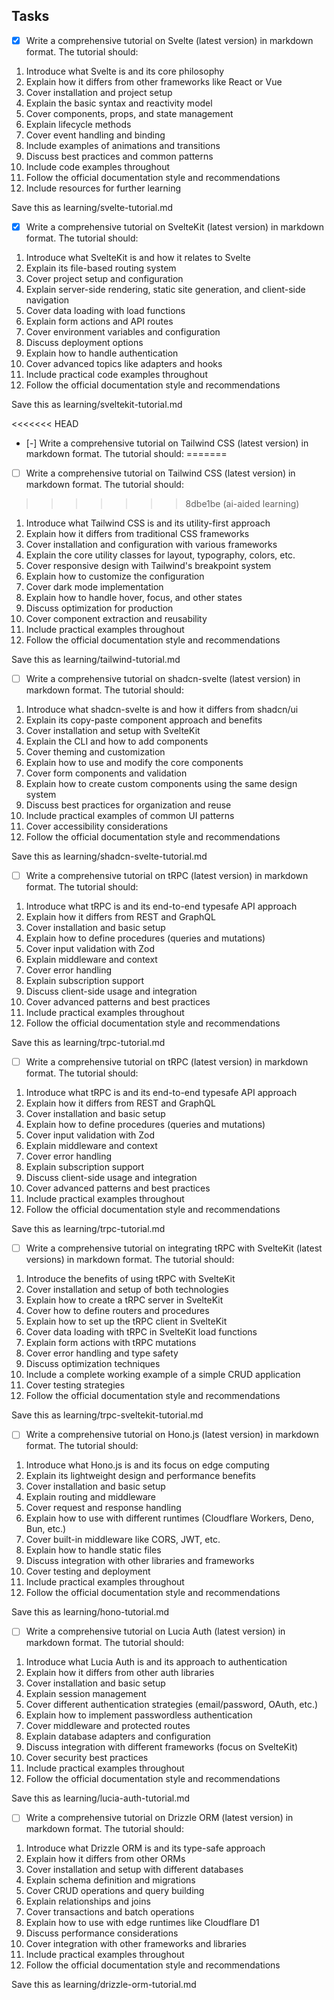 
## Tasks

- [x] Write a comprehensive tutorial on Svelte (latest version) in markdown format. The tutorial should:
1. Introduce what Svelte is and its core philosophy
2. Explain how it differs from other frameworks like React or Vue
3. Cover installation and project setup
4. Explain the basic syntax and reactivity model
5. Cover components, props, and state management
6. Explain lifecycle methods
7. Cover event handling and binding
8. Include examples of animations and transitions
9. Discuss best practices and common patterns
10. Include code examples throughout
11. Follow the official documentation style and recommendations
12. Include resources for further learning

Save this as learning/svelte-tutorial.md

- [x] Write a comprehensive tutorial on SvelteKit (latest version) in markdown format. The tutorial should:
1. Introduce what SvelteKit is and how it relates to Svelte
2. Explain its file-based routing system
3. Cover project setup and configuration
4. Explain server-side rendering, static site generation, and client-side navigation
5. Cover data loading with load functions
6. Explain form actions and API routes
7. Cover environment variables and configuration
8. Discuss deployment options
9. Explain how to handle authentication
10. Cover advanced topics like adapters and hooks
11. Include practical code examples throughout
12. Follow the official documentation style and recommendations

Save this as learning/sveltekit-tutorial.md

<<<<<<< HEAD
- [-] Write a comprehensive tutorial on Tailwind CSS (latest version) in markdown format. The tutorial should:
=======
- [ ] Write a comprehensive tutorial on Tailwind CSS (latest version) in markdown format. The tutorial should:
>>>>>>> 8dbe1be (ai-aided learning)
1. Introduce what Tailwind CSS is and its utility-first approach
2. Explain how it differs from traditional CSS frameworks
3. Cover installation and configuration with various frameworks
4. Explain the core utility classes for layout, typography, colors, etc.
5. Cover responsive design with Tailwind's breakpoint system
6. Explain how to customize the configuration
7. Cover dark mode implementation
8. Explain how to handle hover, focus, and other states
9. Discuss optimization for production
10. Cover component extraction and reusability
11. Include practical examples throughout
12. Follow the official documentation style and recommendations

Save this as learning/tailwind-tutorial.md

- [ ] Write a comprehensive tutorial on shadcn-svelte (latest version) in markdown format. The tutorial should:
1. Introduce what shadcn-svelte is and how it differs from shadcn/ui
2. Explain its copy-paste component approach and benefits
3. Cover installation and setup with SvelteKit
4. Explain the CLI and how to add components
5. Cover theming and customization
6. Explain how to use and modify the core components
7. Cover form components and validation
8. Explain how to create custom components using the same design system
9. Discuss best practices for organization and reuse
10. Include practical examples of common UI patterns
11. Cover accessibility considerations
12. Follow the official documentation style and recommendations

Save this as learning/shadcn-svelte-tutorial.md

- [ ] Write a comprehensive tutorial on tRPC (latest version) in markdown format. The tutorial should:
1. Introduce what tRPC is and its end-to-end typesafe API approach
2. Explain how it differs from REST and GraphQL
3. Cover installation and basic setup
4. Explain how to define procedures (queries and mutations)
5. Cover input validation with Zod
6. Explain middleware and context
7. Cover error handling
8. Explain subscription support
9. Discuss client-side usage and integration
10. Cover advanced patterns and best practices
11. Include practical examples throughout
12. Follow the official documentation style and recommendations

Save this as learning/trpc-tutorial.md

- [ ] Write a comprehensive tutorial on tRPC (latest version) in markdown format. The tutorial should:
1. Introduce what tRPC is and its end-to-end typesafe API approach
2. Explain how it differs from REST and GraphQL
3. Cover installation and basic setup
4. Explain how to define procedures (queries and mutations)
5. Cover input validation with Zod
6. Explain middleware and context
7. Cover error handling
8. Explain subscription support
9. Discuss client-side usage and integration
10. Cover advanced patterns and best practices
11. Include practical examples throughout
12. Follow the official documentation style and recommendations

Save this as learning/trpc-tutorial.md

- [ ] Write a comprehensive tutorial on integrating tRPC with SvelteKit (latest versions) in markdown format. The tutorial should:
1. Introduce the benefits of using tRPC with SvelteKit
2. Cover installation and setup of both technologies
3. Explain how to create a tRPC server in SvelteKit
4. Cover how to define routers and procedures
5. Explain how to set up the tRPC client in SvelteKit
6. Cover data loading with tRPC in SvelteKit load functions
7. Explain form actions with tRPC mutations
8. Cover error handling and type safety
9. Discuss optimization techniques
10. Include a complete working example of a simple CRUD application
11. Cover testing strategies
12. Follow the official documentation style and recommendations

Save this as learning/trpc-sveltekit-tutorial.md

- [ ] Write a comprehensive tutorial on Hono.js (latest version) in markdown format. The tutorial should:
1. Introduce what Hono.js is and its focus on edge computing
2. Explain its lightweight design and performance benefits
3. Cover installation and basic setup
4. Explain routing and middleware
5. Cover request and response handling
6. Explain how to use with different runtimes (Cloudflare Workers, Deno, Bun, etc.)
7. Cover built-in middleware like CORS, JWT, etc.
8. Explain how to handle static files
9. Discuss integration with other libraries and frameworks
10. Cover testing and deployment
11. Include practical examples throughout
12. Follow the official documentation style and recommendations

Save this as learning/hono-tutorial.md

- [ ] Write a comprehensive tutorial on Lucia Auth (latest version) in markdown format. The tutorial should:
1. Introduce what Lucia Auth is and its approach to authentication
2. Explain how it differs from other auth libraries
3. Cover installation and basic setup
4. Explain session management
5. Cover different authentication strategies (email/password, OAuth, etc.)
6. Explain how to implement passwordless authentication
7. Cover middleware and protected routes
8. Explain database adapters and configuration
9. Discuss integration with different frameworks (focus on SvelteKit)
10. Cover security best practices
11. Include practical examples throughout
12. Follow the official documentation style and recommendations

Save this as learning/lucia-auth-tutorial.md

- [ ] Write a comprehensive tutorial on Drizzle ORM (latest version) in markdown format. The tutorial should:
1. Introduce what Drizzle ORM is and its type-safe approach
2. Explain how it differs from other ORMs
3. Cover installation and setup with different databases
4. Explain schema definition and migrations
5. Cover CRUD operations and query building
6. Explain relationships and joins
7. Cover transactions and batch operations
8. Explain how to use with edge runtimes like Cloudflare D1
9. Discuss performance considerations
10. Cover integration with other frameworks and libraries
11. Include practical examples throughout
12. Follow the official documentation style and recommendations

Save this as learning/drizzle-orm-tutorial.md


